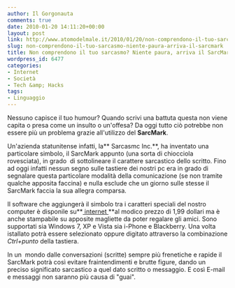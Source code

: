 ```yaml
---
author: Il Gorgonauta
comments: true
date: 2010-01-20 14:11:20+00:00
layout: post
link: http://www.atomodelmale.it/2010/01/20/non-comprendono-il-tuo-sarcasmo-niente-paura-arriva-il-sarcmark/
slug: non-comprendono-il-tuo-sarcasmo-niente-paura-arriva-il-sarcmark
title: Non comprendono il tuo sarcasmo? Niente paura, arriva il SarcMark.
wordpress_id: 6477
categories:
- Internet
- Società
- Tech &amp; Hacks
tags:
- Linguaggio
---
```


Nessuno capisce il tuo humour? Quando scrivi una battuta questa non viene capita o presa come un insulto o un'offesa? Da oggi tutto ciò potrebbe non essere più un problema grazie all'utilizzo del **SarcMark**.

Un'azienda statunitense infatti, la** Sarcasmc Inc.**, ha inventato una particolare simbolo, il SarcMark appunto (una sorta di chiocciola rovesciata), in grado  di sottolineare il carattere sarcastico dello scritto. Fino ad oggi infatti nessun segno sulle tastiere dei nostri pc era in grado di segnalare questa particolare modalità della comunicazione (se non tramite qualche apposita faccina) e nulla esclude che un giorno sulle stesse il SarcMark faccia la sua allegra comparsa.

Il software che aggiungerà il simbolo tra i caratteri speciali del nostro computer è disponile su**[ internet ](http://02d9656.netsoljsp.com/SarcMark/modules/user/commonfiles/loadhome.do)**al modico prezzo di 1,99 dollari ma è anche stampabile su apposite magliette da poter regalare gli amici. Sono supportati sia Windows 7, XP e Vista sia i-Phone e Blackberry. Una volta istallato potrà essere selezionato oppure digitato attraverso la combinazione _Ctrl+punto_ della tastiera.

<!-- more -->


In un  mondo dalle conversazioni (scritte) sempre più frenetiche e rapide il SarcMark potrà così evitare fraintendimenti e brutte figure, dando un preciso significato sarcastico a quel dato scritto o messaggio. E così E-mail e messaggi non saranno più causa di "guai".
